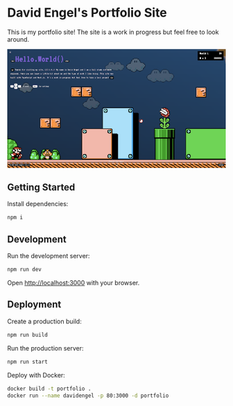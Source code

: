 # David Engel's Portfolio Site

This is my portfolio site! The site is a work in progress but feel free to look around.

![Preview](/resources/images/preview.png)

## Getting Started

Install dependencies:

```bash
npm i
```

## Development

Run the development server:

```bash
npm run dev
```

Open [http://localhost:3000](http://localhost:3000) with your browser.

## Deployment

Create a production build:

```bash
npm run build
```

Run the production server:

```bash
npm run start
```

Deploy with Docker:

```bash
docker build -t portfolio .
docker run --name davidengel -p 80:3000 -d portfolio
```
